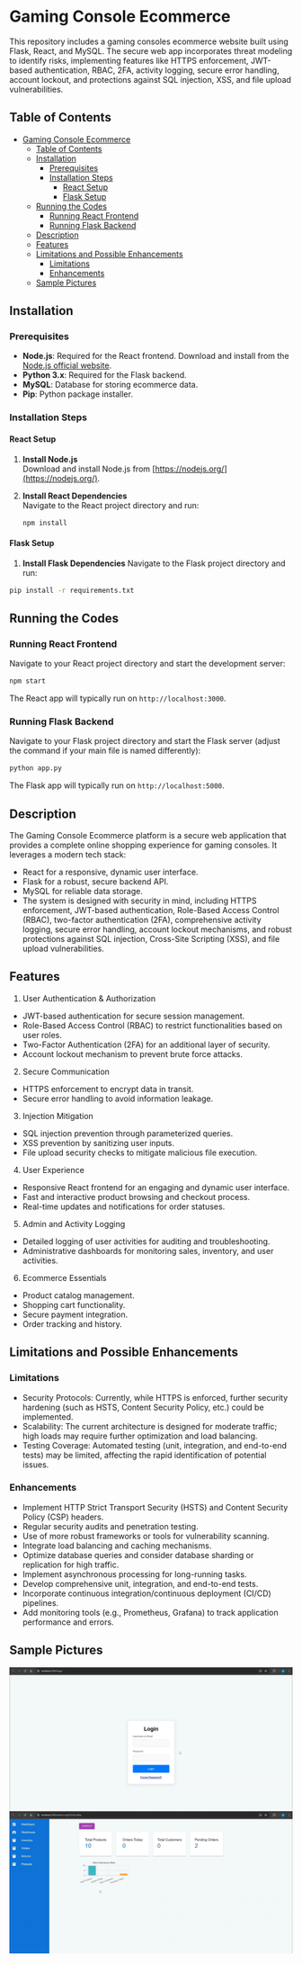 # Gaming Console Ecommerce

This repository includes a gaming consoles ecommerce website built using Flask, React, and MySQL. The secure web app incorporates threat modeling to identify risks, implementing features like HTTPS enforcement, JWT-based authentication, RBAC, 2FA, activity logging, secure error handling, account lockout, and protections against SQL injection, XSS, and file upload vulnerabilities.

## Table of Contents

- [Gaming Console Ecommerce](#gaming-console-ecommerce)
  - [Table of Contents](#table-of-contents)
  - [Installation](#installation)
    - [Prerequisites](#prerequisites)
    - [Installation Steps](#installation-steps)
      - [React Setup](#react-setup)
      - [Flask Setup](#flask-setup)
  - [Running the Codes](#running-the-codes)
    - [Running React Frontend](#running-react-frontend)
    - [Running Flask Backend](#running-flask-backend)
  - [Description](#description)
  - [Features](#features)
  - [Limitations and Possible Enhancements](#limitations-and-possible-enhancements)
    - [Limitations](#limitations)
    - [Enhancements](#enhancements)
  - [Sample Pictures](#sample-pictures)

## Installation

### Prerequisites

- **Node.js**: Required for the React frontend. Download and install from the [Node.js official website](https://nodejs.org/).
- **Python 3.x**: Required for the Flask backend.
- **MySQL**: Database for storing ecommerce data.
- **Pip**: Python package installer.

### Installation Steps

#### React Setup

1. **Install Node.js**  
   Download and install Node.js from [https://nodejs.org/](https://nodejs.org/).

2. **Install React Dependencies**  
   Navigate to the React project directory and run:

   ```bash
   npm install
#### Flask Setup
1. **Install Flask Dependencies**
Navigate to the Flask project directory and run:
```bash
pip install -r requirements.txt
```
## Running the Codes
### Running React Frontend
Navigate to your React project directory and start the development server:
```bash
npm start
```
The React app will typically run on `http://localhost:3000`.

### Running Flask Backend
Navigate to your Flask project directory and start the Flask server (adjust the command if your main file is named differently):
```bash
python app.py
```
The Flask app will typically run on `http://localhost:5000`.

## Description
The Gaming Console Ecommerce platform is a secure web application that provides a complete online shopping experience for gaming consoles. It leverages a modern tech stack:

* React for a responsive, dynamic user interface.
* Flask for a robust, secure backend API.
* MySQL for reliable data storage.
* The system is designed with security in mind, including HTTPS enforcement, JWT-based authentication, Role-Based Access Control (RBAC), two-factor authentication (2FA), comprehensive activity logging, secure error handling, account lockout mechanisms, and robust protections against SQL injection, Cross-Site Scripting (XSS), and file upload vulnerabilities.

## Features
1. User Authentication & Authorization
* JWT-based authentication for secure session management.
* Role-Based Access Control (RBAC) to restrict functionalities based on user roles.
* Two-Factor Authentication (2FA) for an additional layer of security.
* Account lockout mechanism to prevent brute force attacks.

2. Secure Communication
* HTTPS enforcement to encrypt data in transit.
* Secure error handling to avoid information leakage.

3. Injection Mitigation
* SQL injection prevention through parameterized queries.
* XSS prevention by sanitizing user inputs.
* File upload security checks to mitigate malicious file execution.

4. User Experience
* Responsive React frontend for an engaging and dynamic user interface.
* Fast and interactive product browsing and checkout process.
* Real-time updates and notifications for order statuses.

5. Admin and Activity Logging
* Detailed logging of user activities for auditing and troubleshooting.
* Administrative dashboards for monitoring sales, inventory, and user activities.

6. Ecommerce Essentials
* Product catalog management.
* Shopping cart functionality.
* Secure payment integration.
* Order tracking and history.
## Limitations and Possible Enhancements
### Limitations
* Security Protocols: Currently, while HTTPS is enforced, further security hardening (such as HSTS, Content Security Policy, etc.) could be implemented.
* Scalability: The current architecture is designed for moderate traffic; high loads may require further optimization and load balancing.
* Testing Coverage: Automated testing (unit, integration, and end-to-end tests) may be limited, affecting the rapid identification of potential issues.
### Enhancements
* Implement HTTP Strict Transport Security (HSTS) and Content Security Policy (CSP) headers.
* Regular security audits and penetration testing.
* Use of more robust frameworks or tools for vulnerability scanning.
* Integrate load balancing and caching mechanisms.
* Optimize database queries and consider database sharding or replication for high traffic.
* Implement asynchronous processing for long-running tasks.
* Develop comprehensive unit, integration, and end-to-end tests.
* Incorporate continuous integration/continuous deployment (CI/CD) pipelines.
* Add monitoring tools (e.g., Prometheus, Grafana) to track application performance and errors.

## Sample Pictures
![Login Page](login.png "This shows login page")
![Home Page](home.png "This shows home page")
